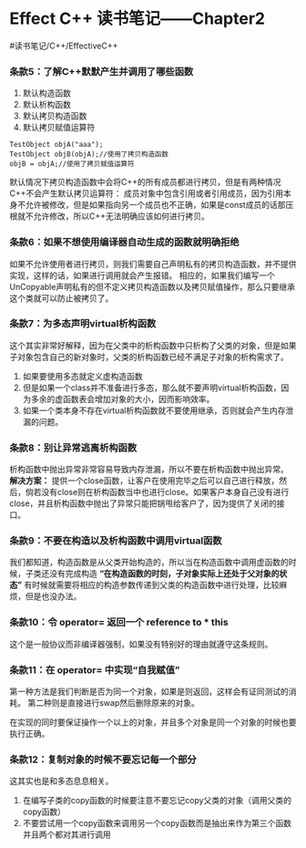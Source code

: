 # Effect C++ 读书笔记——Chapter2
#读书笔记/C++/EffectiveC++

### 条款5：了解C++默默产生并调用了哪些函数

1. 默认构造函数
2. 默认析构函数
3. 默认拷贝构造函数
4. 默认拷贝赋值运算符

```
TestObject objA("aaa");
TestObject objB(objA);//使用了拷贝构造函数
objB = objA;//使用了拷贝赋值运算符
```

默认情况下拷贝构造函数中会将C++的所有成员都进行拷贝，但是有两种情况C++不会产生默认拷贝运算符：
成员对象中包含引用或者引用成员，因为引用本身不允许被修改，但是如果指向另一个成员也不正确，如果是const成员的话那压根就不允许修改，所以C++无法明确应该如何进行拷贝。

### 条款6：如果不想使用编译器自动生成的函数就明确拒绝

如果不允许使用者进行拷贝，则我们需要自己声明私有的拷贝构造函数，并不提供实现，这样的话，如果进行调用就会产生报错。
相应的，如果我们编写一个UnCopyable声明私有的但不定义拷贝构造函数以及拷贝赋值操作，那么只要继承这个类就可以防止被拷贝了。

### 条款7：为多态声明virtual析构函数

这个其实非常好解释，因为在父类中的析构函数中只析构了父类的对象，但是如果子对象包含自己的新对象时，父类的析构函数已经不满足子对象的析构需求了。
1. 如果要使用多态就定义虚构造函数
2. 但是如果一个class并不准备进行多态，那么就不要声明virtual析构函数，因为多余的虚函数表会增加对象的大小，因而影响效率。
3. 如果一个类本身不存在virtual析构函数就不要使用继承，否则就会产生内存泄漏的问题。

### 条款8：别让异常逃离析构函数

析构函数中抛出异常非常容易导致内存泄漏，所以不要在析构函数中抛出异常。
**解决方案：**
提供一个close函数，让客户在使用完毕之后可以自己进行释放，然后，倘若没有close则在析构函数当中也进行close。如果客户本身自己没有进行close，并且析构函数中抛出了异常只能把锅甩给客户了，因为提供了关闭的接口。

### 条款9：不要在构造以及析构函数中调用virtual函数

我们都知道，构造函数是从父类开始构造的，所以当在构造函数中调用虚函数的时候，子类还没有完成构造
 **“在构造函数的时刻，子对象实际上还处于父对象的状态”**
有时候就需要将相应的构造参数传递到父类的构造函数中进行处理，比较麻烦，但是也没办法。

### 条款10：令 operator= 返回一个 reference to * this

这个是一般协议而非编译器强制，如果没有特别好的理由就遵守这条规则。

### 条款11：在 operator= 中实现“自我赋值”

第一种方法是我们判断是否为同一个对象，如果是则返回，这样会有证同测试的消耗。
第二种则是直接进行swap然后删除原来的对象。

在实现的同时要保证操作一个以上的对象，并且多个对象是同一个对象的时候也要执行正确。

### 条款12：复制对象的时候不要忘记每一个部分

这其实也是和多态息息相关。
1. 在编写子类的copy函数的时候要注意不要忘记copy父类的对象（调用父类的copy函数）
2. 不要尝试用一个copy函数来调用另一个copy函数而是抽出来作为第三个函数并且两个都对其进行调用


